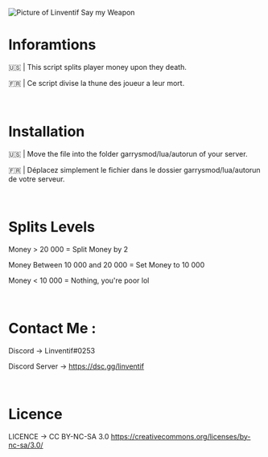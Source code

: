 ![Picture of Linventif Say my Weapon](https://imgur.com/Dk7dso3)

# Inforamtions

🇺🇸 | This script splits player money upon they death.

🇫🇷 | Ce script divise la thune des joueur a leur mort.

&nbsp;

# Installation

🇺🇸 | Move the file into the folder garrysmod/lua/autorun of your server.

🇫🇷 | Déplacez simplement le fichier dans le dossier garrysmod/lua/autorun de votre serveur.

&nbsp;

# Splits Levels

Money > 20 000 = Split Money by 2

Money Between 10 000 and 20 000 = Set Money to 10 000

Money < 10 000 = Nothing, you're poor lol

&nbsp;

# Contact Me :

Discord -> Linventif#0253

Discord Server -> https://dsc.gg/linventif

&nbsp;

# Licence

LICENCE -> CC BY-NC-SA 3.0
https://creativecommons.org/licenses/by-nc-sa/3.0/